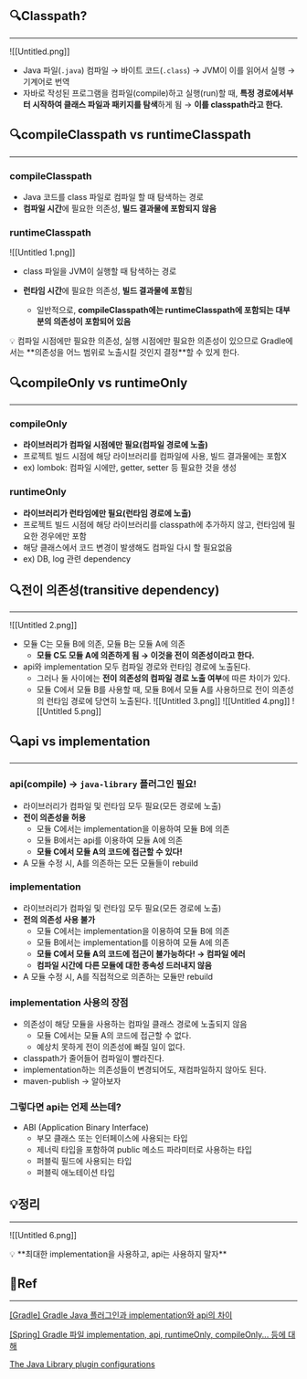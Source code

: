 ## 🔍Classpath?
---
 ![[Untitled.png]]

- Java 파일(`.java`) 컴파일 → 바이트 코드(`.class`) → JVM이 이를 읽어서 실행 → 기계어로 번역
- 자바로 작성된 프로그램을 컴파일(compile)하고 실행(run)할 때, **특정 경로에서부터 시작하여 클래스 파일과 패키지를 탐색**하게 됨 → **이를 classpath라고 한다.**

## 🔍compileClasspath vs runtimeClasspath
---

### compileClasspath

- Java 코드를 class 파일로 컴파일 할 때 탐색하는 경로
- **컴파일 시간**에 필요한 의존성, **빌드 결과물에 포함되지 않음**

### runtimeClasspath

![[Untitled 1.png]]

- class 파일을 JVM이 실행할 때 탐색하는 경로
    
- **런타임 시간**에 필요한 의존성, **빌드 결과물에 포함**됨
   
    
    - 일반적으로, **compileClasspath에는 runtimeClasspath에 포함되는 대부분의 의존성이 포함되어 있음**

<aside> 💡 컴파일 시점에만 필요한 의존성, 실행 시점에만 필요한 의존성이 있으므로 Gradle에서는 **의존성을 어느 범위로 노출시킬 것인지 결정**할 수 있게 한다.

</aside>

## 🔍compileOnly vs runtimeOnly
---

### compileOnly

- **라이브러리가 컴파일 시점에만 필요(컴파일 경로에 노출)**
- 프로젝트 빌드 시점에 해당 라이브러리를 컴파일에 사용, 빌드 결과물에는 포함X
- ex) lombok: 컴파일 시에만, getter, setter 등 필요한 것을 생성

### runtimeOnly

- **라이브러리가 런타임에만 필요(런타임 경로에 노출)**
- 프로젝트 빌드 시점에 해당 라이브러리를 classpath에 추가하지 않고, 런타임에 필요한 경우에만 포함
- 해당 클래스에서 코드 변경이 발생해도 컴파일 다시 할 필요없음
- ex) DB, log 관련 dependency

## 🔍전이 의존성(transitive dependency)
---

![[Untitled 2.png]]

- 모듈 C는 모듈 B에 의존, 모듈 B는 모듈 A에 의존
    - **모듈 C도 모듈 A에 의존하게 됨 → 이것을 전이 의존성이라고 한다.**
- api와 implementation 모두 컴파일 경로와 런타임 경로에 노출된다.
    - 그러나 둘 사이에는 **전이 의존성의 컴파일 경로 노출 여부**에 따른 차이가 있다.
    - 모듈 C에서 모듈 B를 사용할 때, 모듈 B에서 모듈 A를 사용하므로 전이 의존성의 런타임 경로에 당연히 노출된다.
![[Untitled 3.png]]
![[Untitled 4.png]]
![[Untitled 5.png]]

## 🔍api vs implementation
---

### **api(compile) → `java-library` 플러그인 필요!**

- 라이브러리가 컴파일 및 런타임 모두 필요(모든 경로에 노출)
- **전이 의존성을 허용**
    - 모듈 C에서는 implementation을 이용하여 모듈 B에 의존
    - 모듈 B에서는 api를 이용하여 모듈 A에 의존
    - **모듈 C에서 모듈 A의 코드에 접근할 수 있다!**
- A 모듈 수정 시, A를 의존하는 모든 모듈들이 rebuild

### ****************************implementation****************************

- 라이브러리가 컴파일 및 런타임 모두 필요(모든 경로에 노출)
- **********************************************************전의 의존성 사용 불가**********************************************************
    - 모듈 C에서는 implementation을 이용하여 모듈 B에 의존
    - 모듈 B에서는 implementation를 이용하여 모듈 A에 의존
    - **모듈 C에서 모듈 A의 코드에 접근이 불가능하다! → 컴파일 에러**
    - **컴파일 시간에 다른 모듈에 대한 종속성 드러내지 않음**
- A 모듈 수정 시, A를 직접적으로 의존하는 모듈만 rebuild

### implementation 사용의 장점

- 의존성이 해당 모듈을 사용하는 컴파일 클래스 경로에 노출되지 않음
    - 모듈 C에서는 모듈 A의 코드에 접근할 수 없다.
    - 예상치 못하게 전이 의존성에 빠질 일이 없다.
- classpath가 줄어들어 컴파일이 빨라진다.
- implementation하는 의존성들이 변경되어도, 재컴파일하지 않아도 된다.
- maven-publish → 알아보자

### 그렇다면 api는 언제 쓰는데?

- ABI (Application Binary Interface)
    - 부모 클래스 또는 인터페이스에 사용되는 타입
    - 제너릭 타입을 포함하여 public 메소드 파라미터로 사용하는 타입
    - 퍼블릭 필드에 사용되는 타입
    - 퍼블릭 애노테이션 타입

## 💡정리
---

![[Untitled 6.png]]

<aside> 💡 **최대한 implementation을 사용하고, api는 사용하지 말자**

</aside>

## 📜Ref
---

[[Gradle] Gradle Java 플러그인과 implementation와 api의 차이](https://mangkyu.tistory.com/296)

[[Spring] Gradle 파일 implementation, api, runtimeOnly, compileOnly... 등에 대해](https://bepoz-study-diary.tistory.com/372)

[The Java Library plugin configurations](https://docs.gradle.org/current/userguide/java_library_plugin.html#sec:java_library_configurations_graph)